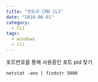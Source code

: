 ```yaml
---
title: "윈도우 CMD CLI"
date: "2018-06-01"
category:
  - CLI
tags:
  - windows
  - cli
---
```


포트번호를 통해 사용중인 포트 pid 찾기
```shell
netstat -ano | findstr 5000
```

